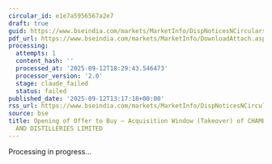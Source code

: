 ```yaml
---
circular_id: e1e7a5956567a2e7
draft: true
guid: https://www.bseindia.com/markets/MarketInfo/DispNoticesNCirculars.aspx?Noticeid={DEA8D29C-1694-4BB9-B1DE-3EE4364B81EE}&noticeno=20250912-91&dt=09/12/2025&icount=91&totcount=103&flag=0
pdf_url: https://www.bseindia.com/markets/MarketInfo/DownloadAttach.aspx?id=20250912-91&attachedId=8121a672-d803-42b6-9a7c-0b26d8a99033
processing:
  attempts: 1
  content_hash: ''
  processed_at: '2025-09-12T18:29:43.546473'
  processor_version: '2.0'
  stage: claude_failed
  status: failed
published_date: '2025-09-12T13:17:18+00:00'
rss_url: https://www.bseindia.com/markets/MarketInfo/DispNoticesNCirculars.aspx?Noticeid={DEA8D29C-1694-4BB9-B1DE-3EE4364B81EE}&noticeno=20250912-91&dt=09/12/2025&icount=91&totcount=103&flag=0
source: bse
title: Opening of Offer to Buy – Acquisition Window (Takeover) of CHAMBAL BREWERIES
  AND DISTILLERIES LIMITED
---
```


Processing in progress...